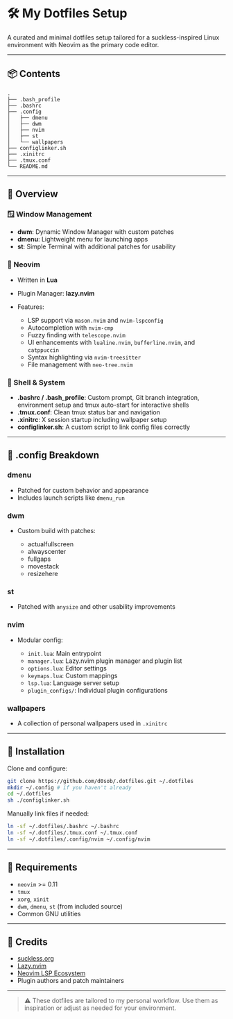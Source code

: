# 🛠️ My Dotfiles Setup

A curated and minimal dotfiles setup tailored for a suckless-inspired Linux environment with Neovim as the primary code editor.

---

## 📦 Contents

```
.
├── .bash_profile
├── .bashrc
├── .config
│   ├── dmenu
│   ├── dwm
│   ├── nvim
│   ├── st
│   └── wallpapers
├── configlinker.sh
├── .xinitrc
├── .tmux.conf
└── README.md
```

---

## 🧠 Overview

### 🪟 Window Management

* **dwm**: Dynamic Window Manager with custom patches
* **dmenu**: Lightweight menu for launching apps
* **st**: Simple Terminal with additional patches for usability

### 📝 Neovim

* Written in **Lua**
* Plugin Manager: **lazy.nvim**
* Features:

  * LSP support via `mason.nvim` and `nvim-lspconfig`
  * Autocompletion with `nvim-cmp`
  * Fuzzy finding with `telescope.nvim`
  * UI enhancements with `lualine.nvim`, `bufferline.nvim`, and `catppuccin`
  * Syntax highlighting via `nvim-treesitter`
  * File management with `neo-tree.nvim`

### 🧰 Shell & System

* **.bashrc / .bash_profile**: Custom prompt, Git branch integration, environment setup and tmux auto-start for interactive shells
* **.tmux.conf**: Clean tmux status bar and navigation
* **.xinitrc**: X session startup including wallpaper setup
* **configlinker.sh**: A custom script to link config files correctly

---

## 📁 .config Breakdown

### dmenu

* Patched for custom behavior and appearance
* Includes launch scripts like `dmenu_run`

### dwm

* Custom build with patches:

  * actualfullscreen
  * alwayscenter
  * fullgaps
  * movestack
  * resizehere

### st

* Patched with `anysize` and other usability improvements

### nvim

* Modular config:

  * `init.lua`: Main entrypoint
  * `manager.lua`: Lazy.nvim plugin manager and plugin list
  * `options.lua`: Editor settings
  * `keymaps.lua`: Custom mappings
  * `lsp.lua`: Language server setup
  * `plugin_configs/`: Individual plugin configurations

### wallpapers

* A collection of personal wallpapers used in `.xinitrc`

---

## 🚀 Installation

Clone and configure:

```bash
git clone https://github.com/d0sob/.dotfiles.git ~/.dotfiles
mkdir ~/.config # if you haven't already
cd ~/.dotfiles
sh ./configlinker.sh
```

Manually link files if needed:

```bash
ln -sf ~/.dotfiles/.bashrc ~/.bashrc
ln -sf ~/.dotfiles/.tmux.conf ~/.tmux.conf
ln -sf ~/.dotfiles/.config/nvim ~/.config/nvim
```

---

## 🧪 Requirements

* `neovim` >= 0.11
* `tmux`
* `xorg`, `xinit`
* `dwm`, `dmenu`, `st` (from included source)
* Common GNU utilities

---

## 🙏 Credits

* [suckless.org](https://suckless.org)
* [Lazy.nvim](https://github.com/folke/lazy.nvim)
* [Neovim LSP Ecosystem](https://github.com/neovim/nvim-lspconfig)
* Plugin authors and patch maintainers

---

> ⚠️ These dotfiles are tailored to my personal workflow. Use them as inspiration or adjust as needed for your environment.

